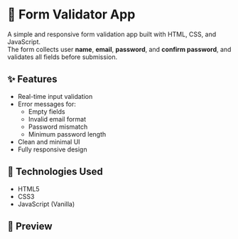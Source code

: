 # 🧾 Form Validator App

A simple and responsive form validation app built with HTML, CSS, and JavaScript.  
The form collects user **name**, **email**, **password**, and **confirm password**, and validates all fields before submission.

## ✨ Features

- Real-time input validation
- Error messages for:
  - Empty fields
  - Invalid email format
  - Password mismatch
  - Minimum password length
- Clean and minimal UI
- Fully responsive design

## 🚀 Technologies Used

- HTML5
- CSS3
- JavaScript (Vanilla)

## 📸 Preview
